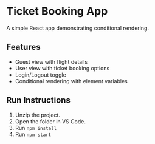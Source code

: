 # Ticket Booking App

A simple React app demonstrating conditional rendering.

## Features

- Guest view with flight details
- User view with ticket booking options
- Login/Logout toggle
- Conditional rendering with element variables

## Run Instructions

1. Unzip the project.
2. Open the folder in VS Code.
3. Run `npm install`
4. Run `npm start`
